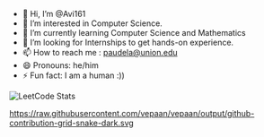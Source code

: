 - 👋 Hi, I’m @Avi161
- 👀 I’m interested in Computer Science.
- 🌱 I’m currently learning Computer Science and Mathematics
- 💞️ I’m looking for Internships to get hands-on experience.
- 📫 How to reach me : paudela@union.edu
- 😄 Pronouns: he/him
- ⚡ Fun fact: I am a human :))


![LeetCode Stats](https://leetcard.jacoblin.cool/Aviiii1?theme=dark&font=PT%20Mono&ext=heatmap)

https://raw.githubusercontent.com/vepaan/vepaan/output/github-contribution-grid-snake-dark.svg
